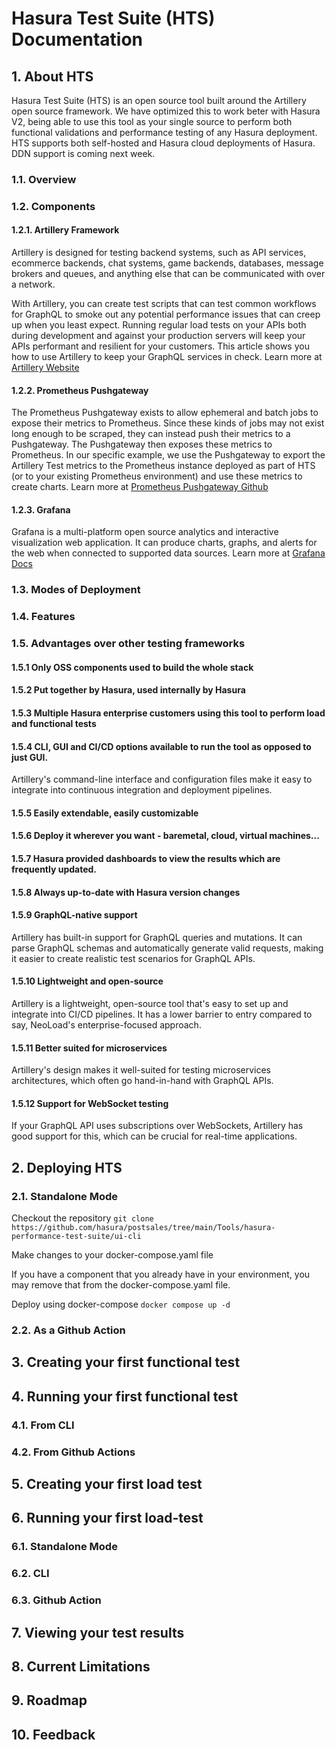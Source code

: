 # Hasura Test Suite (HTS) Documentation

## 1. About HTS

Hasura Test Suite (HTS) is an open source tool built around the Artillery open source framework. We have optimized this to work beter with Hasura V2, being able to use this tool as your single source to perform both functional validations and performance testing of any Hasura deployment. HTS supports both self-hosted and Hasura cloud deployments of Hasura. DDN support is coming next week.

### 1.1. Overview

### 1.2. Components

#### 1.2.1. Artillery Framework
Artillery is designed for testing backend systems, such as API services, ecommerce backends, chat systems, game backends, databases, message brokers and queues, and anything else that can be communicated with over a network.

With Artillery, you can create test scripts that can test common workflows for GraphQL to smoke out any potential performance issues that can creep up when you least expect. Running regular load tests on your APIs both during development and against your production servers will keep your APIs performant and resilient for your customers. This article shows you how to use Artillery to keep your GraphQL services in check. Learn more at [Artillery Website](https://www.artillery.io/docs)

#### 1.2.2. Prometheus Pushgateway
The Prometheus Pushgateway exists to allow ephemeral and batch jobs to expose their metrics to Prometheus. Since these kinds of jobs may not exist long enough to be scraped, they can instead push their metrics to a Pushgateway. The Pushgateway then exposes these metrics to Prometheus. In our specific example, we use the Pushgateway to export the Artillery Test metrics to the Prometheus instance deployed as part of HTS (or to your existing Prometheus environment) and use these metrics to create charts. Learn more at [Prometheus Pushgateway Github](https://github.com/prometheus/pushgatewa)

#### 1.2.3. Grafana

Grafana is a multi-platform open source analytics and interactive visualization web application. It can produce charts, graphs, and alerts for the web when connected to supported data sources. Learn more at [Grafana Docs](https://grafana.com/docs/grafana/latest/)


### 1.3. Modes of Deployment

### 1.4. Features

### 1.5. Advantages over other testing frameworks
#### 1.5.1 Only OSS components used to build the whole stack
#### 1.5.2 Put together by Hasura, used internally by Hasura
#### 1.5.3 Multiple Hasura enterprise customers using this tool to perform load and functional tests
#### 1.5.4 CLI, GUI and CI/CD options available to run the tool as opposed to just GUI.

Artillery's command-line interface and configuration files make it easy to integrate into continuous integration and deployment pipelines.
#### 1.5.5 Easily extendable, easily customizable
#### 1.5.6 Deploy it wherever you want - baremetal, cloud, virtual machines...
#### 1.5.7 Hasura provided dashboards to view the results which are frequently updated.
#### 1.5.8 Always up-to-date with Hasura version changes
#### 1.5.9 GraphQL-native support

Artillery has built-in support for GraphQL queries and mutations. It can parse GraphQL schemas and automatically generate valid requests, making it easier to create realistic test scenarios for GraphQL APIs.
#### 1.5.10 Lightweight and open-source

Artillery is a lightweight, open-source tool that's easy to set up and integrate into CI/CD pipelines. It has a lower barrier to entry compared to say, NeoLoad's enterprise-focused approach.
#### 1.5.11 Better suited for microservices

Artillery's design makes it well-suited for testing microservices architectures, which often go hand-in-hand with GraphQL APIs.
#### 1.5.12 Support for WebSocket testing

If your GraphQL API uses subscriptions over WebSockets, Artillery has good support for this, which can be crucial for real-time applications.

## 2. Deploying HTS

### 2.1. Standalone Mode

Checkout the repository
``` git clone https://github.com/hasura/postsales/tree/main/Tools/hasura-performance-test-suite/ui-cli ```

Make changes to your docker-compose.yaml file

If you have a component that you already have in your environment, you may remove that from the docker-compose.yaml file.

Deploy using docker-compose
``` docker compose up -d ```

### 2.2. As a Github Action

## 3. Creating your first functional test

## 4. Running your first functional test

### 4.1. From CLI

### 4.2. From Github Actions

## 5. Creating your first load test

## 6. Running your first load-test

### 6.1. Standalone Mode

### 6.2. CLI

### 6.3. Github Action

## 7. Viewing your test results

## 8. Current Limitations

## 9. Roadmap

## 10. Feedback

